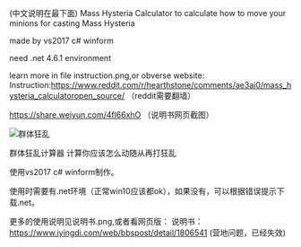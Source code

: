 (中文说明在最下面)
Mass Hysteria Calculator  to calculate how to move your minions for casting Mass Hysteria

made by vs2017 c# winform

need .net 4.6.1 environment 

learn more in file instruction.png,or obverse website:
Instruction:https://www.reddit.com/r/hearthstone/comments/ae3ai0/mass_hysteria_calculatoropen_source/
（reddit需要翻墙）

https://share.weiyun.com/4fl66xhO
（说明书网页截图）

![群体狂乱](http://wspic.iyingdi.cn/card/hearthstone/series/RST/card/169v1543436283.png)

群体狂乱计算器 计算你应该怎么动随从再打狂乱

使用vs2017 c# winform制作。

使用时需要有.net环境（正常win10应该都ok），如果没有，可以根据错误提示下载.net。

更多的使用说明见说明书.png,或者看网页版：
说明书：
https://www.iyingdi.com/web/bbspost/detail/1806541 (营地问题，已经失效)
